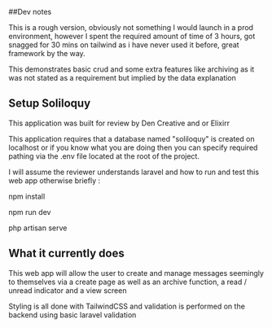 ##Dev notes

This is a rough version, obviously not something I would launch in a prod environment, however I spent the required amount of time of 3 hours, got snagged for 30 mins on tailwind as i have never used it before, great framework by the way.

This demonstrates basic crud and some extra features like archiving as it was not stated as a requirement but implied by the data explanation

## Setup Soliloquy

This application was built for review by Den Creative and or Elixirr

This application requires that a database named "soliloquy" is created on localhost or if you know what you are doing then you can specify required pathing via the .env file located at the root of the project.

I will assume the reviewer understands laravel and how to run and test this web app otherwise briefly :

npm install

npm run dev

php artisan serve
## What it currently does

This web app will allow the user to create and manage messages seemingly to themselves via a create page as well as an archive function, a read / unread indicator and a view screen

Styling is all done with TailwindCSS and validation is performed on the backend using basic laravel validation 
